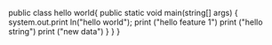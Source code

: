 public class hello world{
      public static void main(string[] args) {
           system.out.print ln("hello world");
           print ("hello feature 1")
              print ("hello string")
           print ("new data")
              }
           }
        }   

